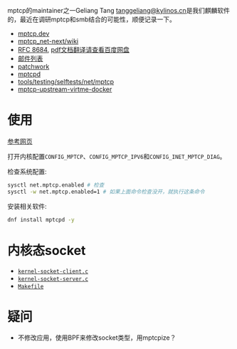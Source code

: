 mptcp的maintainer之一Geliang Tang <tanggeliang@kylinos.cn>是我们麒麟软件的，最近在调研mptcp和smb结合的可能性，顺便记录一下。

- [mptcp.dev](https://www.mptcp.dev/)
- [mptcp_net-next/wiki](https://github.com/multipath-tcp/mptcp_net-next/wiki)
- [RFC 8684](https://www.rfc-editor.org/rfc/rfc8684.html), [pdf文档翻译请查看百度网盘](https://chenxiaosong.com/baidunetdisk)
- [邮件列表](https://lore.kernel.org/mptcp/)
- [patchwork](https://patchwork.kernel.org/project/mptcp/list/)
- [mptcpd](https://github.com/multipath-tcp/mptcpd)
- [tools/testing/selftests/net/mptcp](https://github.com/torvalds/linux/tree/master/tools/testing/selftests/net/mptcp)
- [mptcp-upstream-virtme-docker](https://github.com/multipath-tcp/mptcp-upstream-virtme-docker)

# 使用

[参考网页](https://www.mptcp.dev/setup.html)

打开内核配置`CONFIG_MPTCP`、`CONFIG_MPTCP_IPV6`和`CONFIG_INET_MPTCP_DIAG`。

检查系统配置:
```sh
sysctl net.mptcp.enabled # 检查
sysctl -w net.mptcp.enabled=1 # 如果上面命令检查没开，就执行这条命令
```

安装相关软件:
```sh
dnf install mptcpd -y
```

# 内核态socket

- [`kernel-socket-client.c`](https://gitee.com/chenxiaosonggitee/blog/blob/master/courses/kernel/src/kernel-socket/kernel-socket-client.c)
- [`kernel-socket-server.c`](https://gitee.com/chenxiaosonggitee/blog/blob/master/courses/kernel/src/kernel-socket/kernel-socket-server.c)
- [`Makefile`](https://gitee.com/chenxiaosonggitee/blog/blob/master/courses/kernel/src/kernel-socket/Makefile)

#  疑问

- 不修改应用，使用BPF来修改socket类型，用mptcpize？

